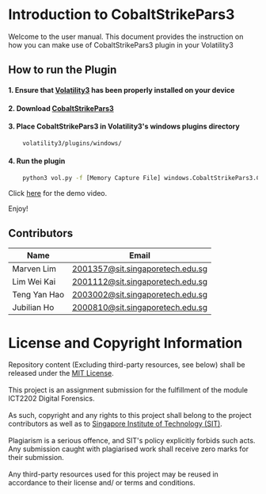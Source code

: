 # Introduction to CobaltStrikePars3
Welcome to the user manual. 
This document provides the instruction on how you can make use of CobaltStrikePars3 plugin in your Volatility3

## How to run the Plugin
#### 1. Ensure that [Volatility3](https://github.com/volatilityfoundation/volatility3 "Volatility3") has been properly installed on your device
#### 2. Download [CobaltStrikePars3](https://github.com/LimWeiKai/ICT-2202-Team-YH-/blob/gh-pages/CobaltStrikePars3.py "CobaltstrikePars3")
#### 3. Place CobaltStrikePars3 in Volatility3's windows plugins directory
```bash
    volatility3/plugins/windows/
```
#### 4. Run the plugin 
```bash
    python3 vol.py -f [Memory Capture File] windows.CobaltStrikePars3.CSParse
```

Click [here](https://youtu.be/YGkqhZDCVC8) for the demo video. 

Enjoy!

## Contributors
| Name         | Email                 |
|------------- | --------------------- |
| Marven Lim   | 2001357@sit.singaporetech.edu.sg |
| Lim Wei Kai | 2001112@sit.singaporetech.edu.sg |
| Teng Yan Hao | 2003002@sit.singaporetech.edu.sg |
| Jubilian Ho | 2000810@sit.singaporetech.edu.sg |

# License and Copyright Information
Repository content (Excluding third-party resources, see below) shall be released under the [MIT License](LICENSE).
<br /><br />
This project is an assignment submission for the fulfillment of the module ICT2202 Digital Forensics.
<br /><br />
As such, copyright and any rights to this project shall belong to the project contributors as well as to [Singapore Institute of Technology (SIT)](https://www.singaporetech.edu.sg/).
<br /><br />
Plagiarism is a serious offence, and SIT's policy explicitly forbids such acts. Any submission caught with plagiarised work shall receive zero marks for their submission.
<br /><br />
Any third-party resources used for this project may be reused in accordance to their license and/ or terms and conditions.
